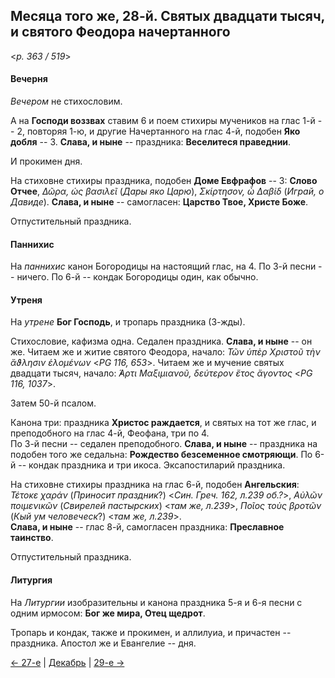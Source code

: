 
## Месяца того же, 28-й. Святых двадцати тысяч, и святого Феодора начертанного  

<*p. 363 / 519*>

#### Вечерня

*Вечером* не стихословим. 

А на **Господи воззвах** ставим 6 и поем стихиры мучеников на глас 1-й -- 2, повторяя 1-ю, 
и другие Начертанного на глас 4-й, подобен **Яко добля** -- 3. 
**Слава, и ныне** -- праздника: **Веселитеся праведнии**.      

И прокимен дня. 

На стиховне стихиры праздника, подобен **Доме Евфрафов** -- 3: 
**Слово Отчее**, *Δῶρα, ὡς βασιλεῖ* (*Дары яко Царю*), *Σκίρτησον, ὦ Δαβίδ* (*Играй, о Давиде*). 
**Слава, и ныне** -- самогласен: **Царство Твое, Христе Боже**. 

Отпустительный праздника. 

#### Паннихис

На *паннихис* канон Богородицы на настоящий глас, на 4. 
По 3-й песни -- ничего. 
По 6-й -- кондак Богородицы один, как обычно. 

#### Утреня

На *утрене* **Бог Господь**, и тропарь праздника (3-жды).  

Стихословие, кафизма одна. 
Седален праздника. **Слава, и ныне** -- он же. 
Читаем же и житие святого Феодора, начало: *Τῶν ὑπὲρ Χριστοῦ τὴν ἄϑλησιν ἑλομένων* <*PG 116, 653*>. 
Читаем же и мучение святых двадцати тысяч, начало: *̓́Αρτι Μαξιμιανοῦ, δεύτερον ἔτος ἄγοντος* <*PG 116, 1037*>.  

Затем 50-й псалом. 

Канона три: праздника **Христос раждается**, и святых на тот же глас, и преподобного на глас 4-й, Феофана, 
три по 4.  
По 3-й песни -- седален преподобного. 
**Слава, и ныне** -- праздника на подобен того же седальна: **Рождество безсеменное смотряющи**. 
По 6-й -- кондак праздника и три икоса. 
Эксапостиларий праздника. 

На стиховне стихиры праздника на глас 6-й, подобен **Ангельския**: 
*Τέτοκε χαράν* (*Приносит праздник*?)  <*Син. Греч. 162, л.239 об.?*>, 
*Αὐλῶν ποιμενικῶν* (*Свирелей пастырских*) <*там же, л.239*>, 
*Ποῖος τοὺς βροτῶν* (*Кый ум человеческ*?) <*там же, л.239*>.  
**Слава, и ныне** -- глас 8-й, самогласен праздника: **Преславное таинство**. 

Отпустительный праздника. 

#### Литургия

На *Литургии* изобразительны и канона праздника 5-я и 6-я песни с одним ирмосом: **Бог же мира, Отец щедрот**. 

Тропарь и кондак, также и прокимен, и аллилуиа, и причастен -- праздника. 
Апостол же и Евангелие -- дня. 

[← 27-е](12_27_EUR.ru.md) | [Декабрь](README.md#28-й) | [29-е →](12_29_EUR.ru.md) 
